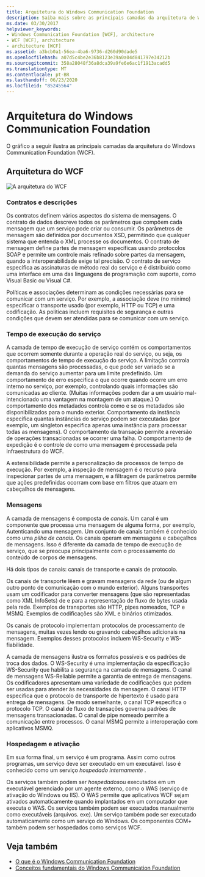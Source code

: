 ```yaml
---
title: Arquitetura do Windows Communication Foundation
description: Saiba mais sobre as principais camadas da arquitetura de Windows Communication Foundation, incluindo contratos, tempo de execução de serviço, mensagens e ativação & hospedagem.
ms.date: 03/30/2017
helpviewer_keywords:
- Windows Communication Foundation [WCF], architecture
- WCF [WCF], architecture
- architecture [WCF]
ms.assetid: a3bcb0a1-56ea-4ba6-9736-d260d90dade5
ms.openlocfilehash: a07d5c4be2e36b8123e39a0a04d841797e34212b
ms.sourcegitcommit: 358a28048f36a8dca39a9fe6e6ac1f1913acadd5
ms.translationtype: MT
ms.contentlocale: pt-BR
ms.lasthandoff: 06/23/2020
ms.locfileid: "85245564"
---
```

# <a name="windows-communication-foundation-architecture"></a>Arquitetura do Windows Communication Foundation
O gráfico a seguir ilustra as principais camadas da arquitetura do Windows Communication Foundation (WCF).  
  
## <a name="wcf-architecture"></a>Arquitetura do WCF  
 ![A arquitetura do WCF](./media/wcf-architecture.gif "WCF_Architecture")  
  
### <a name="contracts-and-descriptions"></a>Contratos e descrições  
 Os contratos definem vários aspectos do sistema de mensagens. O contrato de dados descreve todos os parâmetros que compõem cada mensagem que um serviço pode criar ou consumir. Os parâmetros de mensagem são definidos por documentos XSD, permitindo que qualquer sistema que entenda o XML processe os documentos. O contrato de mensagem define partes de mensagem específicas usando protocolos SOAP e permite um controle mais refinado sobre partes da mensagem, quando a interoperabilidade exige tal precisão. O contrato de serviço especifica as assinaturas de método real do serviço e é distribuído como uma interface em uma das linguagens de programação com suporte, como Visual Basic ou Visual C#.  
  
 Políticas e associações determinam as condições necessárias para se comunicar com um serviço.  Por exemplo, a associação deve (no mínimo) especificar o transporte usado (por exemplo, HTTP ou TCP) e uma codificação. As políticas incluem requisitos de segurança e outras condições que devem ser atendidas para se comunicar com um serviço.  
  
### <a name="service-runtime"></a>Tempo de execução do serviço  
 A camada de tempo de execução de serviço contém os comportamentos que ocorrem somente durante a operação real do serviço, ou seja, os comportamentos de tempo de execução do serviço. A limitação controla quantas mensagens são processadas, o que pode ser variado se a demanda do serviço aumentar para um limite predefinido. Um comportamento de erro especifica o que ocorre quando ocorre um erro interno no serviço, por exemplo, controlando quais informações são comunicadas ao cliente. (Muitas informações podem dar a um usuário mal-intencionado uma vantagem na montagem de um ataque.) O comportamento dos metadados controla como e se os metadados são disponibilizados para o mundo exterior. Comportamento da instância especifica quantas instâncias do serviço podem ser executadas (por exemplo, um singleton especifica apenas uma instância para processar todas as mensagens). O comportamento da transação permite a reversão de operações transacionadas se ocorrer uma falha. O comportamento de expedição é o controle de como uma mensagem é processada pela infraestrutura do WCF.  
  
 A extensibilidade permite a personalização de processos de tempo de execução. Por exemplo, a inspeção de mensagem é o recurso para inspecionar partes de uma mensagem, e a filtragem de parâmetros permite que ações predefinidas ocorram com base em filtros que atuam em cabeçalhos de mensagens.  
  
### <a name="messaging"></a>Mensagens  
 A camada de mensagens é composta de *canais*. Um canal é um componente que processa uma mensagem de alguma forma, por exemplo, Autenticando uma mensagem. Um conjunto de canais também é conhecido como uma *pilha de canais*. Os canais operam em mensagens e cabeçalhos de mensagens. Isso é diferente da camada de tempo de execução de serviço, que se preocupa principalmente com o processamento do conteúdo de corpos de mensagens.  
  
 Há dois tipos de canais: canais de transporte e canais de protocolo.  
  
 Os canais de transporte lêem e gravam mensagens da rede (ou de algum outro ponto de comunicação com o mundo exterior). Alguns transportes usam um codificador para converter mensagens (que são representadas como XML InfoSets) de e para a representação de fluxo de bytes usada pela rede. Exemplos de transportes são HTTP, pipes nomeados, TCP e MSMQ. Exemplos de codificações são XML e binários otimizados.  
  
 Os canais de protocolo implementam protocolos de processamento de mensagens, muitas vezes lendo ou gravando cabeçalhos adicionais na mensagem. Exemplos desses protocolos incluem WS-Security e WS-fiabilidade.  
  
 A camada de mensagens ilustra os formatos possíveis e os padrões de troca dos dados. O WS-Security é uma implementação da especificação WS-Security que habilita a segurança na camada de mensagens. O canal de mensagens WS-Reliable permite a garantia de entrega de mensagens. Os codificadores apresentam uma variedade de codificações que podem ser usadas para atender às necessidades da mensagem. O canal HTTP especifica que o protocolo de transporte de hipertexto é usado para entrega de mensagens. De modo semelhante, o canal TCP especifica o protocolo TCP. O canal de fluxo de transações governa padrões de mensagens transacionadas. O canal de pipe nomeado permite a comunicação entre processos. O canal MSMQ permite a interoperação com aplicativos MSMQ.  
  
### <a name="hosting-and-activation"></a>Hospedagem e ativação  
 Em sua forma final, um serviço é um programa. Assim como outros programas, um serviço deve ser executado em um executável. Isso é conhecido como um serviço *hospedado internamente* .  
  
 Os serviços também podem ser *hospedados*ou executados em um executável gerenciado por um agente externo, como o WAS (serviço de ativação do Windows ou IIS). O WAS permite que aplicativos WCF sejam ativados automaticamente quando implantados em um computador que executa o WAS. Os serviços também podem ser executados manualmente como executáveis (arquivos. exe). Um serviço também pode ser executado automaticamente como um serviço do Windows. Os componentes COM+ também podem ser hospedados como serviços WCF.  
  
## <a name="see-also"></a>Veja também

- [O que é o Windows Communication Foundation](whats-wcf.md)
- [Conceitos fundamentais do Windows Communication Foundation](fundamental-concepts.md)

